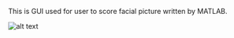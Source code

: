 This is GUI used for user to score facial picture written by MATLAB.

![alt text](https://github.com/luxialan/Mycode/edit/master/Face-Score-System/GUI.png)

